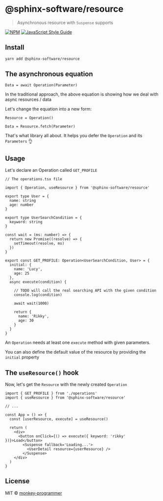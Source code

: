 # @sphinx-software/resource

> Asynchronous resource with `Suspense` supports 

[![NPM](https://img.shields.io/npm/v/@sphinx-software/resource.svg)](https://www.npmjs.com/package/@sphinx-software/resource) [![JavaScript Style Guide](https://img.shields.io/badge/code_style-standard-brightgreen.svg)](https://standardjs.com)

## Install

```bash
yarn add @sphinx-software/resource
```

## The asynchronous equation

```text
Data = await Operation(Parameter)
```

In the traditional approach, the above equation is showing how we deal with async resources / data


Let's change the equation into a new form:


```text
Resource = Operation()

Data = Resource.fetch(Parameter)
```

That's what library all about. It helps you defer the `Operation` and its `Parameters` 👌


## Usage

Let's declare an Operation called `GET_PROFILE`

```tsx
// The operations.tsx file

import { Operation, useResource } from '@sphinx-software/resource'

export type User = {
  name: string
  age: number
}

export type UserSearchCondition = {
  keyword: string
}

const wait = (ms: number) => {
  return new Promise((resolve) => {
    setTimeout(resolve, ms)
  })
}

export const GET_PROFILE: Operation<UserSearchCondition, User> = {
  initial: {
    name: 'Lucy',
    age: 25
  },
  async execute(condition) {
    
    // TODO will call the real searching API with the given condition
    console.log(condition)

    await wait(1000)

    return {
      name: 'Rikky',
      age: 30
    }
  }
}
``` 

An `Operation` needs at least one `execute` method with given parameters.

You can also define the default value of the resource by providing the `initial` property


## The `useResource()` hook

Now, let's get the `Resource` with the newly created `Operation`


```tsx
import { GET_PROFILE } from './operations'
import { useResource } from '@sphinx-software/resource'

// ...

const App = () => {
  const [userResource, execute] = useResource()
  
  return (
    <div>
      <button onClick={() => execute({ keyword: 'rikky' })}>Load</button>
        <Suspense fallback='Loading...'>
          <UserDetail resource={userResource} />
        </Suspense>
    </div>
  )
}
```

## License

MIT © [monkey-programmer](https://github.com/monkey-programmer)
